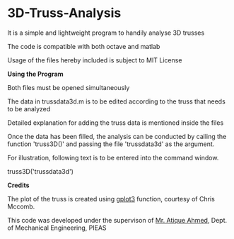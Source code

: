 # 3D-Truss-Analysis

It is a simple and lightweight program to handily analyse 3D trusses

The code is compatible with both octave and matlab

Usage of the files hereby included is subject to MIT License


**Using the Program**

Both files must be opened simultaneously

The data in trussdata3d.m is to be edited according to the truss that needs to be analyzed

Detailed explanation for adding the truss data is mentioned inside the files

Once the data has been filled, the analysis can be conducted by calling the function 'truss3D()' and passing the file 'trussdata3d' as the argument.

For illustration, following text is to be entered into the command window.

truss3D('trussdata3d')



**Credits**

The plot of the truss is created using [gplot3](https://www.mathworks.com/matlabcentral/fileexchange/49762-gplot3-plotting-simple-graphs-in-3d) function, courtesy of Chris Mccomb.

This code was developed under the supervison of [Mr. Atique Ahmed](http://dme.pieas.edu.pk/faculty/atique-ahmad/), Dept. of Mechanical Engineering, PIEAS
